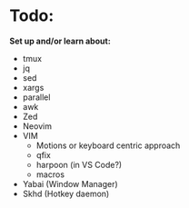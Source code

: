 # Todo:

**Set up and/or learn about:**

- tmux
- jq
- sed
- xargs
- parallel
- awk
- Zed
- Neovim
- VIM
  - Motions or keyboard centric approach
  - qfix
  - harpoon (in VS Code?)
  - macros
- Yabai (Window Manager)
- Skhd (Hotkey daemon)
